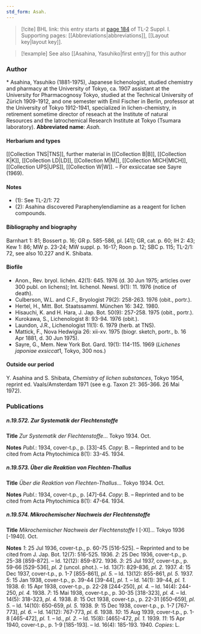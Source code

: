 ```yaml
---
std_form: Asah.
---
```


> [!cite] BHL link: this entry starts at [page 184](https://www.biodiversitylibrary.org/page/33264911) of TL-2 Suppl. I.
> Supporting pages: [[Abbreviations|abbreviations]], [[Layout key|layout key]].

> [!example] See also [[Asahina, Yasuhiko|first entry]] for this author

### Author

\* Asahina, Yasuhiko (1881-1975), Japanese lichenologist, studied chemistry and pharmacy at the University of Tokyo, ca. 1907 assistant at the University for Pharmacognosy Tokyo, studied at the Technical University of Zürich 1909-1912, and one semester with Emil Fischer in Berlin, professor at the University of Tokyo 1912-1941, specialized in lichen-chemistry, in retirement sometime director of reseach at the Institute of natural Resources and the Iatrochemical Research Institute at Tokyo (Tsumara laboratory). 
**Abbreviated name**: *Asah.*

#### Herbarium and types

[[Collection TNS|TNS]], further material in [[Collection B|B]], [[Collection K|K]], [[Collection LD|LD]], [[Collection M|M]], [[Collection MICH|MICH]], [[Collection UPS|UPS]], [[Collection W|W]]. – For exsiccatae see Sayre (1969).

#### Notes

- (1): See TL-2/1: 72
- (2): Asahina discovered Paraphenylendiamine as a reagent for lichen compounds.

#### Bibliography and biography

Barnhart 1: 81; Bossert p. 16; GR p. 585-586, pl. \[41\]; GR, cat. p. 60; IH 2: 43; Kew 1: 86; MW p. 23-24; MW suppl. p. 16-17; Roon p. 12; SBC p. 115; TL-2/1: 72, see also 10.227 and K. Shibata.

#### Biofile

- Anon., Rev. bryol. lichén. 42(1): 645. 1976 (d. 30 Jun 1975; articles over 300 publ. on lichens); Int. lichenol. Newsl. 9(1): 11. 1976 (notice of death).
- Culberson, W.L. and C.F., Bryologist 79(2): 258-263. 1976 (obit., portr.).
- Hertel, H., Mitt. Bot. Staatssamml. München 16: 342. 1980.
- Hisauchi, K. and H. Hara, J. Jap. Bot. 50(9): 257-258. 1975 (obit., portr.).
- Kurokawa, S., Lichenologist 8: 93-94. 1976 (obit.).
- Laundon, J.R., Lichenologist 11(1): 6. 1979 (herb. at TNS).
- Mattick, F., Nova Hedwigia 26: xii-xv. 1975 (biogr. sketch, portr., b. 16 Apr 1881, d. 30 Jun 1975).
- Sayre, G., Mem. New York Bot. Gard. 19(1): 114-115. 1969 (*Lichenes japoniae exsiccat*1, Tokyo, 300 nos.)

#### Outside our period

Y. Asahina and S. Shibata, *Chemistry of lichen substances*, Tokyo 1954, reprint ed. Vaals/Amsterdam 1971 (see e.g. Taxon 21: 365-366. 26 Mai 1972).

### Publications

##### n.19.572. Zur Systematik der Flechtenstoffe

**Title**
*Zur Systematik der Flechtenstoffe*... Tokyo 1934. Oct.

**Notes**
*Publ*.: 1934, cover-t.p., p. \[33\]-45. *Copy*: B. – Reprinted and to be cited from Acta Phytochimica 8(1): 33-45. 1934.

##### n.19.573. Über die Reaktion von Flechten-Thallus

**Title**
*Über die Reaktion von Flechten-Thallus*... Tokyo 1934. Oct.

**Notes**
*Publ*.: 1934, cover-t.p., p. \[47\]-64. *Copy*: B. – Reprinted and to be cited from Acta Phytochimica 8(1): 47-64. 1934.

##### n.19.574. Mikrochemischer Nachweis der Flechtenstoffe

**Title**
*Mikrochemischer Nachweis der Flechtenstoffe* I \[-XI\]... Tokyo 1936 \[-1940\]. Oct.

**Notes**
*1*: 25 Jul 1936, cover-t.p., p. 60-75 \[516-525\]. – Reprinted and to be cited from J. Jap. Bot. 12(7): 516-525. 1936.
*2*: 25 Dec 1936, cover-t.p., p. 25-38 \[859-872\]. – Id. 12(12): 859-872. 1936.
*3*: 25 Jul 1937, cover-t.p., p. 59-66 \[529-536\], *pl. 2* (uncol. phot.). – Id. 13(7): 829-836, *pl. 2.* 1937.
*4*: 15 Dec 1937, cover-t.p., p. 1-7 \[855-861\], *pl. 5.* – Id. 13(12): 855-861, *pl. 5.* 1937.
*5*: 15 Jan 1938, cover-t.p., p. 39-44 \[39-44\], *pl. 1.* – Id. 14(1): 39-44, *pl. 1.* 1938.
*6*: 15 Apr 1938, cover-t.p., p. 22-28 \[244-250\], *pl. 4.* – Id. 14(4): 244-250, *pl. 4.* 1938.
*7*: 15 Mai 1938, cover-t.p., p. 30-35 \[318-323\], *pl. 4.* – Id. 14(5): 318-323, *pl. 4.* 1938.
*8*: 15 Oct 1938, cover-t.p., p. 22-31 \[650-659\], *pl. 5.* – Id. 14(10): 650-659, *pl. 5.* 1938.
*9*: 15 Dec 1938, cover-t.p., p. 1-7 \[767-773\], *pl. 6.* – Id. 14(12): 767-773, *pl. 6.* 1938.
*10*: 15 Aug 1939, cover-t.p., p. 1-8 \[465-472\], *pl. 1.* – Id., *pl. 2.* – Id. 15(8): \[465\]-472, *pl. 1.* 1939.
*11*: 15 Apr 1940, cover-t.p., p. 1-9 \[185-193\]. – Id. 16(4): 185-193. 1940.
*Copies*: L.

